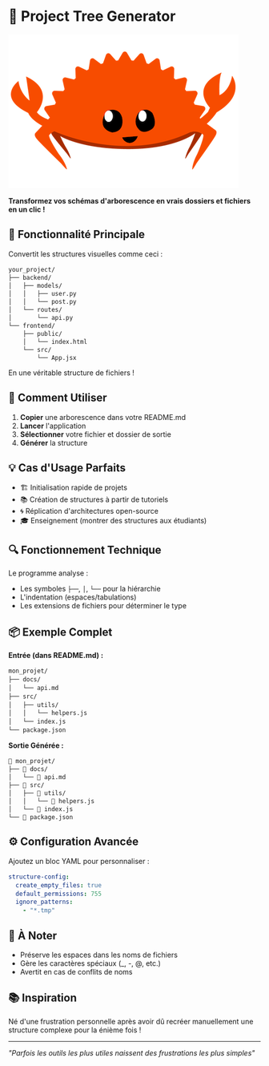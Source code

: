 # 🌳 Project Tree Generator

![Project Logo](./src/assets/ferris.png)

**Transformez vos schémas d'arborescence en vrais dossiers et fichiers en un clic !**

## 🎯 Fonctionnalité Principale

Convertit les structures visuelles comme ceci :
```plaintext
your_project/
├── backend/
│   ├── models/
│   │   ├── user.py
│   │   └── post.py
│   └── routes/
│       └── api.py
└── frontend/
    ├── public/
    │   └── index.html
    └── src/
        └── App.jsx
```
En une véritable structure de fichiers !

## 🚀 Comment Utiliser

1. **Copier** une arborescence dans votre README.md
2. **Lancer** l'application
3. **Sélectionner** votre fichier et dossier de sortie
4. **Générer** la structure

## 💡 Cas d'Usage Parfaits

- 🏗 Initialisation rapide de projets
- 📚 Création de structures à partir de tutoriels
- 🌀 Réplication d'architectures open-source
- 🎓 Enseignement (montrer des structures aux étudiants)

## 🔍 Fonctionnement Technique

Le programme analyse :
- Les symboles `├──`, `│`, `└──` pour la hiérarchie
- L'indentation (espaces/tabulations)
- Les extensions de fichiers pour déterminer le type

## 📦 Exemple Complet

**Entrée (dans README.md) :**
```markdown
mon_projet/
├── docs/
│   └── api.md
├── src/
│   ├── utils/
│   │   └── helpers.js
│   └── index.js
└── package.json
```

**Sortie Générée :**
```
📁 mon_projet/
├── 📁 docs/
│   └── 📄 api.md
├── 📁 src/
│   ├── 📁 utils/
│   │   └── 📄 helpers.js
│   └── 📄 index.js
└── 📄 package.json
```

## ⚙️ Configuration Avancée

Ajoutez un bloc YAML pour personnaliser :
```yaml
structure-config:
  create_empty_files: true
  default_permissions: 755
  ignore_patterns:
    - "*.tmp"
```

## 📌 À Noter

- Préserve les espaces dans les noms de fichiers
- Gère les caractères spéciaux (_, -, @, etc.)
- Avertit en cas de conflits de noms

## 📚 Inspiration

Né d'une frustration personnelle après avoir dû recréer manuellement une structure complexe pour la énième fois !

---

*"Parfois les outils les plus utiles naissent des frustrations les plus simples"*